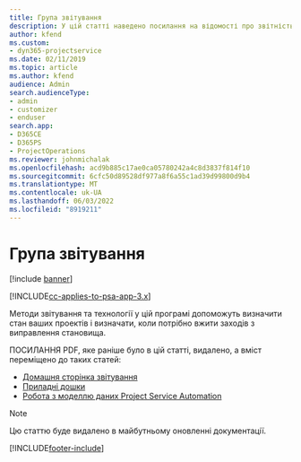 ```yaml
---
title: Група звітування
description: У цій статті наведено посилання на відомості про звітність.
author: kfend
ms.custom:
- dyn365-projectservice
ms.date: 02/11/2019
ms.topic: article
ms.author: kfend
audience: Admin
search.audienceType:
- admin
- customizer
- enduser
search.app:
- D365CE
- D365PS
- ProjectOperations
ms.reviewer: johnmichalak
ms.openlocfilehash: acd9b885c17ae0ca05780242a4c8d3837f814f10
ms.sourcegitcommit: 6cfc50d89528df977a8f6a55c1ad39d99800d9b4
ms.translationtype: MT
ms.contentlocale: uk-UA
ms.lasthandoff: 06/03/2022
ms.locfileid: "8919211"
---
```

# <a name="reporting-guide"></a>Група звітування

[!include [banner](../../includes/psa-now-project-operations.md)]

[!INCLUDE[cc-applies-to-psa-app-3.x](../../includes/cc-applies-to-psa-app-3x.md)]

Методи звітування та технології у цій програмі допоможуть визначити стан ваших проектів і визначати, коли потрібно вжити заходів з виправлення становища. 

ПОСИЛАННЯ PDF, яке раніше було в цій статті, видалено, а вміст переміщено до таких статей:

- [Домашня сторінка звітування](../reports-reporting-dynamics-365-project-service.md)
- [Приладні дошки](../reports-dashboards.md)
- [Робота з моделлю даних Project Service Automation](../reports-working-project-service-data-model.md)

> [!NOTE]
> Цю статтю буде видалено в майбутньому оновленні документації. 


[!INCLUDE[footer-include](../../includes/footer-banner.md)]
